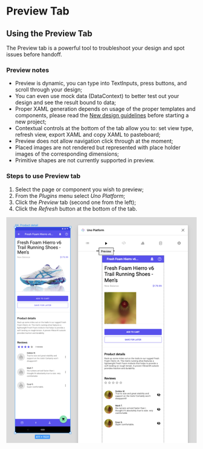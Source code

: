 # Preview Tab

## Using the Preview Tab

The Preview tab is a powerful tool to troubleshoot your design and spot issues before handoff.

### Preview notes

- Preview is dynamic, you can type into TextInputs, press buttons, and scroll through your design;
- You can even use mock data (DataContext) to better test out your design and see the result bound to data;
- Proper XAML generation depends on usage of the proper templates and components, please read the [New design guidelines](../designers/starting-new-design.md) before starting a new project;
- Contextual controls at the bottom of the tab allow you to: set view type, refresh view, export XAML and copy XAML to pasteboard;
- Preview does not allow navigation click through at the moment;
- Placed images are not rendered but represented with place holder images of the corresponding dimensions;
- Primitive shapes are not currently supported in preview.

### Steps to use Preview tab

1. Select the page or component you wish to preview;
2. From the *Plugins* menu select *Uno Platform*;
3. Click the *Preview* tab (second one from the left);
4. Click the *Refresh* button at the bottom of the tab.

![](assets/preview.png)
